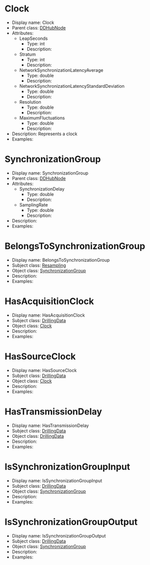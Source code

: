 # Clock <!-- NOUN -->
- Display name: Clock
- Parent class: [DDHubNode](#C:\temp\ddhubMD\DrillingDataSemantics.md#DDHubNode)
- Attributes:
  - LeapSeconds
    - Type: int
    - Description: 
  - Stratum
    - Type: int
    - Description: 
  - NetworkSynchronizationLatencyAverage
    - Type: double
    - Description: 
  - NetworkSynchronizationLatencyStandardDeviation
    - Type: double
    - Description: 
  - Resolution
    - Type: double
    - Description: 
  - MaximumFluctuations
    - Type: double
    - Description: 
- Description: Represents a clock
- Examples:
# SynchronizationGroup <!-- NOUN -->
- Display name: SynchronizationGroup
- Parent class: [DDHubNode](#C:\temp\ddhubMD\DrillingDataSemantics.md#DDHubNode)
- Attributes:
  - SynchronizationDelay
    - Type: double
    - Description: 
  - SamplingRate
    - Type: double
    - Description: 
- Description: 
- Examples:
# BelongsToSynchronizationGroup <!-- VERB -->
- Display name: BelongsToSynchronizationGroup
- Subject class: [Resampling](#C:\temp\ddhubMD\DataFlow.md#Resampling)
- Object class: [SynchronizationGroup](#C:\temp\ddhubMD\TimeManagement.md#SynchronizationGroup)
- Description: 
- Examples: 
# HasAcquisitionClock <!-- VERB -->
- Display name: HasAcquisitionClock
- Subject class: [DrillingData](#C:\temp\ddhubMD\DrillingDataSemantics.md#DrillingData)
- Object class: [Clock](#C:\temp\ddhubMD\TimeManagement.md#Clock)
- Description: 
- Examples: 
# HasSourceClock <!-- VERB -->
- Display name: HasSourceClock
- Subject class: [DrillingData](#C:\temp\ddhubMD\DrillingDataSemantics.md#DrillingData)
- Object class: [Clock](#C:\temp\ddhubMD\TimeManagement.md#Clock)
- Description: 
- Examples: 
# HasTransmissionDelay <!-- VERB -->
- Display name: HasTransmissionDelay
- Subject class: [DrillingData](#C:\temp\ddhubMD\DrillingDataSemantics.md#DrillingData)
- Object class: [DrillingData](#C:\temp\ddhubMD\DrillingDataSemantics.md#DrillingData)
- Description: 
- Examples: 
# IsSynchronizationGroupInput <!-- VERB -->
- Display name: IsSynchronizationGroupInput
- Subject class: [DrillingData](#C:\temp\ddhubMD\DrillingDataSemantics.md#DrillingData)
- Object class: [SynchronizationGroup](#C:\temp\ddhubMD\TimeManagement.md#SynchronizationGroup)
- Description: 
- Examples: 
# IsSynchronizationGroupOutput <!-- VERB -->
- Display name: IsSynchronizationGroupOutput
- Subject class: [DrillingData](#C:\temp\ddhubMD\DrillingDataSemantics.md#DrillingData)
- Object class: [SynchronizationGroup](#C:\temp\ddhubMD\TimeManagement.md#SynchronizationGroup)
- Description: 
- Examples: 

